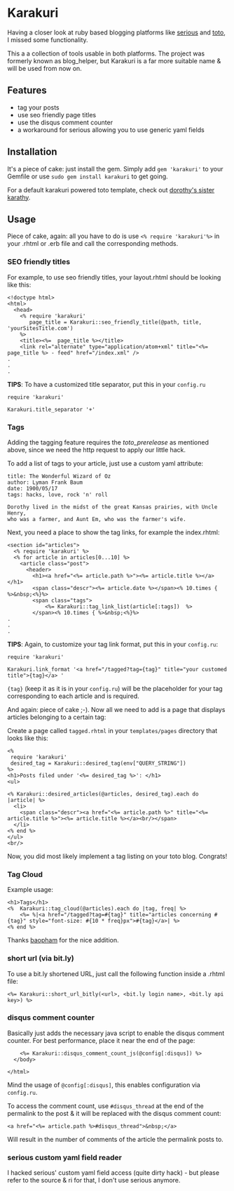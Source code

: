 # Karakuri

Having a closer look at ruby based blogging platforms like [serious](http://github.com/colszowka/serious) and [toto](http://cloudhead.io/toto), I missed some functionality.

This a a collection of tools usable in both platforms. The project was formerly known as blog_helper, but Karakuri is a far more suitable name & will be used from now on.

## Features

- tag your posts
- use seo friendly page titles
- use the disqus comment counter
- a workaround for serious allowing you to use generic yaml fields

## Installation

It's a piece of cake: just install the gem. Simply add `gem 'karakuri'` to your Gemfile or use `sudo gem install karakuri` to get going.

For a default karakuri powered toto template, check out [dorothy's sister karathy](https://github.com/5v3n/karathy).

## Usage

Piece of cake, again: all you have to do is use `<% require 'karakuri'%>` in your .rhtml or .erb file and call the corresponding methods.

### SEO friendly titles
For example, to use seo friendly titles, your layout.rhtml should be looking like this:


    <!doctype html>
    <html>
      <head>
        <% require 'karakuri'
           page_title = Karakuri::seo_friendly_title(@path, title, 'yourSitesTitle.com')
        %>
        <title><%=  page_title %></title>
        <link rel="alternate" type="application/atom+xml" title="<%= page_title %> - feed" href="/index.xml" />
    .
    .
    .

**TIPS**: To have a customized title separator, put this in your `config.ru`

    require 'karakuri'

    Karakuri.title_separator '+'


### Tags
Adding the tagging feature requires the _toto_prerelease_ as mentioned above, since we need the http request to apply our little hack.

To add a list of tags to your article, just use a custom yaml attribute:

    title: The Wonderful Wizard of Oz
    author: Lyman Frank Baum
    date: 1900/05/17
    tags: hacks, love, rock 'n' roll

    Dorothy lived in the midst of the great Kansas prairies, with Uncle Henry,
    who was a farmer, and Aunt Em, who was the farmer's wife.

Next, you need a place to show the tag links, for example the index.rhtml:

    <section id="articles">
      <% require 'karakuri' %>
      <% for article in articles[0...10] %>
        <article class="post">
          <header>
            <h1><a href="<%= article.path %>"><%= article.title %></a></h1>
            <span class="descr"><%= article.date %></span><% 10.times { %>&nbsp;<%}%>
            <span class="tags">
                <%= Karakuri::tag_link_list(article[:tags])  %>
            </span><% 10.times { %>&nbsp;<%}%>
    .
    .
    .

**TIPS**: Again, to customize your tag link format, put this in your `config.ru`:

    require 'karakuri'

    Karakuri.link_format '<a href="/tagged?tag={tag}" title="your customed title">{tag}</a> '

`{tag}` (keep it as it is in your `config.ru`) will be the placeholder for your tag corresponding to each article and is required.


And again: piece of cake ;-). Now all we need to add is a page that displays articles belonging to a certain tag:

Create a page called `tagged.rhtml` in your `templates/pages` directory that looks like this:


    <%
     require 'karakuri'
     desired_tag = Karakuri::desired_tag(env["QUERY_STRING"])
    %>
    <h1>Posts filed under '<%= desired_tag %>': </h1>
    <ul>

    <% Karakuri::desired_articles(@articles, desired_tag).each do |article| %>
      <li>
        <span class="descr"><a href="<%= article.path %>" title="<%= article.title %>"><%= article.title %></a><br/></span>
      </li>
    <% end %>
    </ul>
    <br/>

Now, you did most likely implement a tag listing on your toto blog. Congrats!

### Tag Cloud

Example usage:

    <h1>Tags</h1>
    <%  Karakuri::tag_cloud(@articles).each do |tag, freq| %>
        <%= %|<a href="/tagged?tag=#{tag}" title="articles concerning #{tag}" style="font-size: #{10 * freq}px">#{tag}</a>| %>
    <% end %>
    
Thanks [baopham](https://github.com/baopham) for the nice addition.

### short url (via bit.ly)

To use a bit.ly shortened URL, just call the following function inside a .rhtml file:

    <%= Karakuri::short_url_bitly(<url>, <bit.ly login name>, <bit.ly api key>) %>


### disqus comment counter

Basically just adds the necessary java script to enable the disqus comment counter. For best performance, place it near the end of the page:

        <%= Karakuri::disqus_comment_count_js(@config[:disqus]) %>
      </body>

    </html>

Mind the usage of `@config[:disqus]`, this enables configuration via `config.ru`.

To access the comment count, use `#disqus_thread` at the end of the permalink to the post & it will be replaced with the disqus comment count:

    <a href="<%= article.path %>#disqus_thread">&nbsp;</a>

Will result in the number of comments of the article the permalink posts to.

### serious custom yaml field reader

I hacked serious' custom yaml field access (quite dirty hack) - but please refer to the source & ri for that, I don't use serious anymore.
